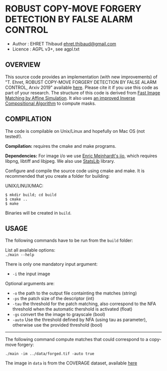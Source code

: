 ROBUST COPY-MOVE FORGERY DETECTION BY FALSE ALARM CONTROL
=========================================================

* Author    : EHRET Thibaud <ehret.thibaud@gmail.com>
* Licence   : AGPL v3+, see agpl.txt

OVERVIEW
--------

This source code provides an implementation (with new improvements) of "T. Ehret, ROBUST COPY-MOVE FORGERY 
DETECTION BY FALSE ALARM CONTROL, Arxiv 2019" available [here](https://arxiv.org/pdf/1906.00649.pdf).
Please cite it if you use this code as part of your research.
The structure of this code is derived from 
[Fast Image Matching by Affine Simulation](https://github.com/rdguez-mariano/fast_imas_IPOL). It also uses [an improved Inverse Compositional Algorithm](http://www.ipol.im/pub/art/2018/222/) to compute masks.

COMPILATION
-----------

The code is compilable on Unix/Linux and hopefully on Mac OS (not tested!). 

**Compilation:** requires the cmake and make programs.

**Dependencies:** 
For image i/o we use [Enric Meinhardt's iio](https://github.com/mnhrdt/iio),
which requires libpng, libtiff and libjpeg.
We also use [StatsLib](https://www.kthohr.com/statslib.html) library.
 
Configure and compile the source code using cmake and make.  It is recommended
that you create a folder for building:

UNIX/LINUX/MAC:
```
$ mkdir build; cd build
$ cmake ..
$ make
```

Binaries will be created in `build`.

USAGE
-----

The following commands have to be run from the `build` folder:

List all available options:</br>
```./main --help```

There is only one mandatory input argument:
* `-i` the input image

Optional arguments are:
* `-o` the path to the output file containting the matches (string)
* `-ps` the patch size of the descriptor (int)
* `-tau` the threshold for the patch matching, also correspond to the NFA threshold when the automatic thershold is activated (float)
* `-gs` convert the the image to grayscale (bool)
* `-auto` Use the threshold defined by NFA (using tau as parameter), otherwise use the provided threshold (bool)

-----

The following command compute matches that could correspond to a copy-move forgery:

```./main -im ../data/forged.tif -auto true```

The image in `data` is from the COVERAGE dataset, available [here](https://github.com/wenbihan/coverage)
